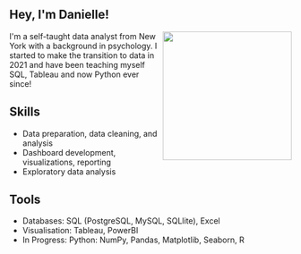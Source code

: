 <h2> Hey, I'm Danielle! </h2>
<img align='right' src="https://images-wixmp-ed30a86b8c4ca887773594c2.wixmp.com/f/c9229740-1c0b-4280-a549-61a0bfc10001/deoiajm-13392649-d555-4b6b-855a-d84930441337.gif?token=eyJ0eXAiOiJKV1QiLCJhbGciOiJIUzI1NiJ9.eyJzdWIiOiJ1cm46YXBwOjdlMGQxODg5ODIyNjQzNzNhNWYwZDQxNWVhMGQyNmUwIiwiaXNzIjoidXJuOmFwcDo3ZTBkMTg4OTgyMjY0MzczYTVmMGQ0MTVlYTBkMjZlMCIsIm9iaiI6W1t7InBhdGgiOiJcL2ZcL2M5MjI5NzQwLTFjMGItNDI4MC1hNTQ5LTYxYTBiZmMxMDAwMVwvZGVvaWFqbS0xMzM5MjY0OS1kNTU1LTRiNmItODU1YS1kODQ5MzA0NDEzMzcuZ2lmIn1dXSwiYXVkIjpbInVybjpzZXJ2aWNlOmZpbGUuZG93bmxvYWQiXX0.gX8yGRQ-S-0LES0zaPSrhL0RVseJClzKc6_HxTuHj38" width="230">
<p>I'm a self-taught data analyst from New York with a background in psychology. I started to make the transition to data in 2021 and have been teaching myself SQL, Tableau and now Python ever since! </p>

<h2>Skills<br /></h2>
<ul>
          <li>Data preparation, data cleaning, and analysis</li>
          <li>Dashboard development, visualizations, reporting</li>
          <li>Exploratory data analysis</li>
        </ul>
 
 <h2>Tools<br /></h2>
 <ul>
          <li>Databases: SQL (PostgreSQL, MySQL, SQLlite), Excel</li>
          <li>Visualisation: Tableau, PowerBI</li>
          <li>In Progress: Python: NumPy, Pandas, Matplotlib, Seaborn, R</li>
        </ul>


<!---
daniellelongo/daniellelongo is a ✨ special ✨ repository because its `README.md` (this file) appears on your GitHub profile.
You can click the Preview link to take a look at your changes.
--->
